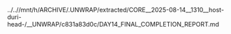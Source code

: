 ../..//mnt/h/ARCHIVE/.UNWRAP/extracted/CORE__2025-08-14__1310__host-duri-head-/__UNWRAP/c831a83d0c/DAY14_FINAL_COMPLETION_REPORT.md